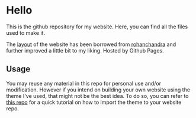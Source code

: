 # Hello

This is the github repository for my website. Here, you can find all the files used to make it.

The [layout](https://rohanchandra.github.io/type-theme/) of the website has been borrowed from [rohanchandra](https://github.com/rohanchandra/) and further improved a little bit to my liking. Hosted by Github Pages.

## Usage

You may reuse any material in this repo for personal use and/or modification. However if you intend on building your own website using the theme I've used, that might not be the best idea. To do so, you can refer to [this repo](https://github.com/rohanchandra/type-theme/) for a quick tutorial on how to import the theme to your website repo.